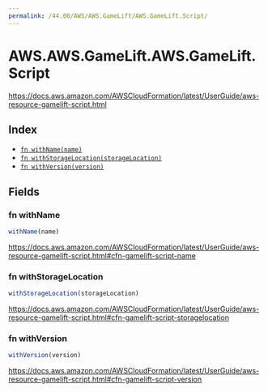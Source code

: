 ```yaml
---
permalink: /44.00/AWS/AWS.GameLift/AWS.GameLift.Script/
---
```


# AWS.AWS.GameLift.AWS.GameLift.Script

https://docs.aws.amazon.com/AWSCloudFormation/latest/UserGuide/aws-resource-gamelift-script.html

## Index

* [`fn withName(name)`](#fn-withname)
* [`fn withStorageLocation(storageLocation)`](#fn-withstoragelocation)
* [`fn withVersion(version)`](#fn-withversion)

## Fields

### fn withName

```ts
withName(name)
```

https://docs.aws.amazon.com/AWSCloudFormation/latest/UserGuide/aws-resource-gamelift-script.html#cfn-gamelift-script-name

### fn withStorageLocation

```ts
withStorageLocation(storageLocation)
```

https://docs.aws.amazon.com/AWSCloudFormation/latest/UserGuide/aws-resource-gamelift-script.html#cfn-gamelift-script-storagelocation

### fn withVersion

```ts
withVersion(version)
```

https://docs.aws.amazon.com/AWSCloudFormation/latest/UserGuide/aws-resource-gamelift-script.html#cfn-gamelift-script-version